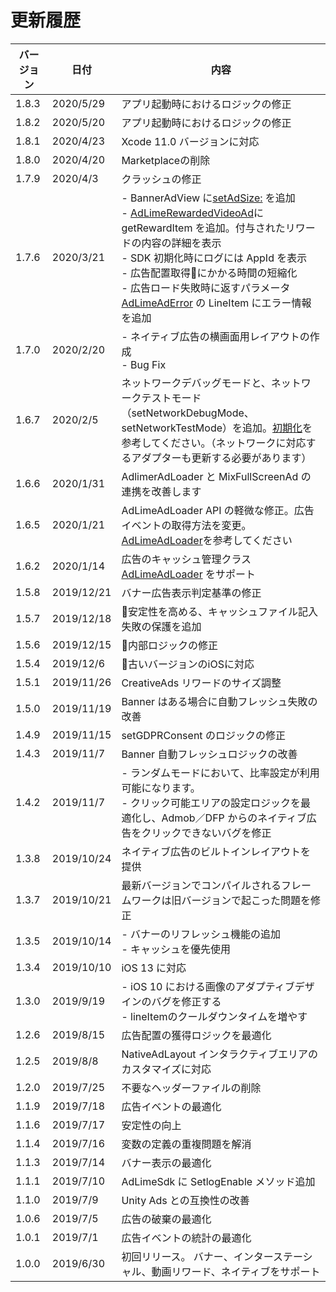 # 更新履歴

| バージョン    | 日付          | 内容                                  |
| ----------- | ------------- | ------------------------------------ |
| 1.8.3       | 2020/5/29     | アプリ起動時におけるロジックの修正 |
| 1.8.2       | 2020/5/20     | アプリ起動時におけるロジックの修正 |
| 1.8.1       | 2020/4/23     | Xcode 11.0 バージョンに対応 |
| 1.8.0       | 2020/4/20     | Marketplaceの削除 |
| 1.7.9       | 2020/4/3      | クラッシュの修正 |
| 1.7.6       | 2020/3/21     | - BannerAdView に[setAdSize:](./banner.md) を追加 <br>- [AdLimeRewardedVideoAd](./rewarded.md)に getRewardItem を追加。付与されたリワードの内容の詳細を表示 <br>- SDK 初期化時にログには AppId を表示<br>- 広告配置取得にかかる時間の短縮化 <br>- 広告ロード失敗時に返すパラメータ [AdLimeAdError](./error.md) の LineItem にエラー情報を追加|
| 1.7.0       | 2020/2/20     | - ネイティブ広告の横画面用レイアウトの作成 <br>- Bug Fix |
| 1.6.7       | 2020/2/5      | ネットワークデバッグモードと、ネットワークテストモード（setNetworkDebugMode、setNetworkTestMode）を追加。[初期化](./init.md)を参考してください。（ネットワークに対応するアダプターも更新する必要があります）|
| 1.6.6       | 2020/1/31     | AdlimerAdLoader と MixFullScreenAd の連携を改善します|
| 1.6.5       | 2020/1/21     | AdLimeAdLoader API の軽微な修正。広告イベントの取得方法を変更。[AdLimeAdLoader](./adloader.md)を参考してください|
| 1.6.2       | 2020/1/14     | 広告のキャッシュ管理クラス [AdLimeAdLoader](./adloader.md) をサポート |
| 1.5.8       | 2019/12/21    | バナー広告表示判定基準の修正|
| 1.5.7       | 2019/12/18    | 安定性を高める、キャッシュファイル記入失敗の保護を追加|
| 1.5.6       | 2019/12/15    | 内部ロジックの修正|
| 1.5.4       | 2019/12/6     | 古いバージョンのiOSに対応|
| 1.5.1       | 2019/11/26    | CreativeAds リワードのサイズ調整|
| 1.5.0       | 2019/11/19    | Banner はある場合に自動フレッシュ失敗の改善|
| 1.4.9       | 2019/11/15    | setGDPRConsent のロジックの修正|
| 1.4.3       | 2019/11/7     | Banner 自動フレッシュロジックの改善|
| 1.4.2       | 2019/11/7     | - ランダムモードにおいて、比率設定が利用可能になります。<br> - クリック可能エリアの設定ロジックを最適化し、Admob／DFP からのネイティブ広告をクリックできないバグを修正|
| 1.3.8       | 2019/10/24    | ネイティブ広告のビルトインレイアウトを提供 |
| 1.3.7       | 2019/10/21    | 最新バージョンでコンパイルされるフレームワークは旧バージョンで起こった問題を修正 |
| 1.3.5       | 2019/10/14    | - バナーのリフレッシュ機能の追加<br>- キャッシュを優先使用 |
| 1.3.4       | 2019/10/10    | iOS 13 に対応|
| 1.3.0       | 2019/9/19     | - iOS 10 における画像のアダプティブデザインのバグを修正する<br>- lineItemのクールダウンタイムを増やす|
| 1.2.6       | 2019/8/15     | 広告配置の獲得ロジックを最適化|
| 1.2.5       | 2019/8/8      | NativeAdLayout インタラクティブエリアのカスタマイズに対応|
| 1.2.0       | 2019/7/25     | 不要なヘッダーファイルの削除|
| 1.1.9       | 2019/7/18     | 広告イベントの最適化|
| 1.1.6       | 2019/7/17     | 安定性の向上|
| 1.1.4       | 2019/7/16     | 変数の定義の重複問題を解消|
| 1.1.3       | 2019/7/14     | バナー表示の最適化|
| 1.1.1       | 2019/7/10     | AdLimeSdk に SetlogEnable メソッド追加|
| 1.1.0       | 2019/7/9      | Unity Ads との互換性の改善|
| 1.0.6       | 2019/7/5      | 広告の破棄の最適化|
| 1.0.1       | 2019/7/1      | 広告イベントの統計の最適化|
| 1.0.0       | 2019/6/30     | 初回リリース。 バナー、インターステーシャル、動画リワード、ネイティブをサポート|